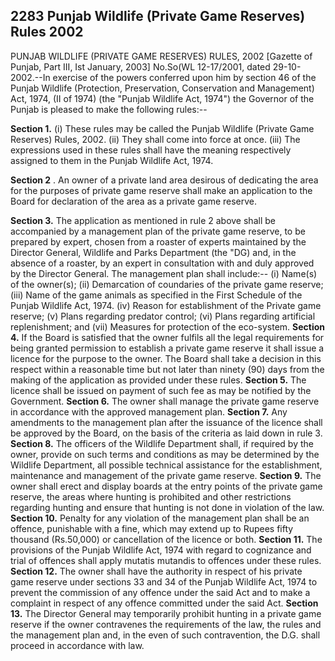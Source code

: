 ## 2283 Punjab Wildlife (Private Game Reserves) Rules 2002
 
PUNJAB WILDLIFE
(PRIVATE GAME RESERVES) RULES, 2002
[Gazette of Punjab, Part III, Ist January, 2003]
No.So(WL 12-17/2001, dated 29-10-2002.--In exercise of the powers conferred upon him by section 46 of the Punjab Wildlife (Protection, Preservation, Conservation and Management) Act, 1974, (II of 1974) (the "Punjab Wildlife Act, 1974") the Governor of the Punjab is pleased to make the following rules:--

**Section 1.**
 (i) These rules may be called the Punjab Wildlife (Private Game Reserves) Rules, 2002.
(ii) They shall come into force at once.
(iii) The expressions used in these rules shall have the meaning respectively assigned to them in the Punjab Wildlife Act, 1974. 

**Section 2**
. An owner of a private land area desirous of dedicating the area for the purposes of private game reserve shall make an application to the Board for declaration of the area as a private game reserve. 

**Section 3.**
 The application as mentioned in rule 2 above shall be accompanied by a management plan of the private game reserve, to be prepared by expert, chosen from a roaster of experts maintained by the Director General, Wildlife and Parks Department (the "DG) and, in the absence of a roaster, by an expert in consultation with and duly approved by the Director General. The management plan shall include:--
(i) Name(s) of the owner(s);
(ii) Demarcation of coundaries of the private game reserve;
(iii) Name of the game animals as specified in the First Schedule of the Punjab Wildlife Act, 1974.
(iv) Reason for establishment of the Private game reserve;
(v) Plans regarding predator control;
(vi) Plans regarding artificial replenishment; and
(vii) Measures for protection of the eco-system. 
**Section 4.**
 If the Board is satisfied that the owner fulfils all the legal requirements for being granted permission to establish a private game reserve it shall issue a licence for the purpose to the owner. The Board shall take a decision in this respect within a reasonable time but not later than ninety (90) days from the making of the application as provided under these rules. 
**Section 5.**
 The licence shall be issued on payment of such fee as may be notified by the Government. 
**Section 6.**
 The owner shall manage the private game reserve in accordance with the approved management plan. 
**Section 7.**
 Any amendments to the management plan after the issuance of the licence shall be approved by the Board, on the basis of the criteria as laid down in rule 3. 
**Section 8.**
 The officers of the Wildlife Department shall, if required by the owner, provide on such terms and conditions as may be determined by the Wildlife Department, all possible technical assistance for the establishment, maintenance and management of the private game reserve. 
**Section 9.**
 The owner shall erect and display boards at the entry points of the private game reserve, the areas where hunting is prohibited and other restrictions regarding hunting and ensure that hunting is not done in violation of the law. 
**Section 10.**
 Penalty for any violation of the management plan shall be an offence, punishable with a fine, which may extend up to Rupees fifty thousand (Rs.50,000) or cancellation of the licence or both. 
**Section 11.**
 The provisions of the Punjab Wildlife Act, 1974 with regard to cognizance and trial of offences shall apply mutatis mutandis to offences under these rules. 
**Section 12.**
 The owner shall have the authority in respect of his private game reserve under sections 33 and 34 of the Punjab Wildlife Act, 1974 to prevent the commission of any offence under the said Act and to make a complaint in respect of any offence committed under the said Act. 
**Section 13.**
 The Director General may temporarily prohibit hunting in a private game reserve if the owner contravenes the requirements of the law, the rules and the management plan and, in the even of such contravention, the D.G. shall proceed in accordance with law.

